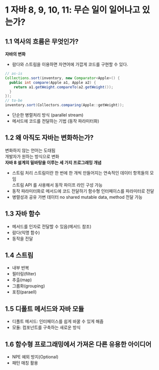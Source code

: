 # 1 자바 8, 9, 10, 11: 무슨 일이 일어나고 있는가?
## 1.1 역사의 흐름은 무엇인가?
__자바의 변화__
- 람다와 스트림을 이용하면 자연어에 가깝게 코드를 구현할 수 있다.
```java
// as-is
Collections.sort(inventory, new Comparator<Apple>() {
  public int compare(Apple a1, Apple a2) {
    return a1.getWeight.compareTo(a2.getWeight());
  }
});
// to-be
inventory.sort(Collectors.comparing(Apple::getWeight));
```
- 단순한 병렬처리 방식 (parallel stream)
- 메서드에 코드를 전달하는 기법 (동작 파라미터화)
## 1.2 왜 아직도 자바는 변화하는가?
변화하지 않는 언어는 도태됨  
개발자가 원하는 방식으로 변화  
__자바 8 설계의 밑바탕을 이루는 세 가지 프로그래밍 개념__
- 스트림 처리
스트림이란 한 번에 한 개씩 만들어지는 연속적인 데이터 항목들의 모임  
스트림 API 를 사용해서 동작 파이프 라인 구성 가능  
- 동작 파라미터화로 메서드에 코드 전달하기
함수형 인터페이스를 파라미터로 전달  
- 병렬성과 공유 가변 데이터
no shared mutable data, method 전달 가능
## 1.3 자바 함수
- 메서드를 인자로 전달할 수 있음(메서드 참조)  
- 람다(익명 함수)  
- 동작을 전달
## 1.4 스트림
- 내부 반복
- 필터링(filter)
- 추출(map)
- 그룹화(grouping)
- 포킹(paraell)
## 1.5 디폴트 메서드와 자바 모듈
- 디폴트 메서드: 인터페이스를 쉽게 바꿀 수 있게 해줌
- 모듈: 컴포넌트를 구축하는 새로운 방식
## 1.6 함수형 프로그래밍에서 가져온 다른 유용한 아이디어
- NPE 예외 방지(Optional)
- 패턴 매칭 활용

